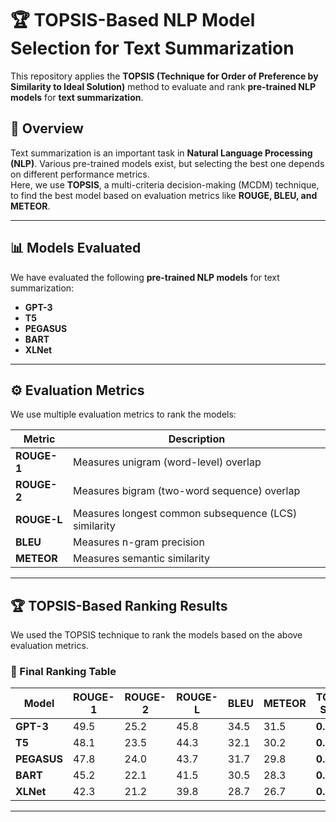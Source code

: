 # 🏆 TOPSIS-Based NLP Model Selection for Text Summarization

This repository applies the **TOPSIS (Technique for Order of Preference by Similarity to Ideal Solution)** method to evaluate and rank **pre-trained NLP models** for **text summarization**.

## 📌 Overview
Text summarization is an important task in **Natural Language Processing (NLP)**. Various pre-trained models exist, but selecting the best one depends on different performance metrics.  
Here, we use **TOPSIS**, a multi-criteria decision-making (MCDM) technique, to find the best model based on evaluation metrics like **ROUGE, BLEU, and METEOR**.

---

## 📊 Models Evaluated
We have evaluated the following **pre-trained NLP models** for text summarization:

- **GPT-3**
- **T5**
- **PEGASUS**
- **BART**
- **XLNet**

---

## ⚙️ Evaluation Metrics
We use multiple evaluation metrics to rank the models:

| Metric    | Description |
|-----------|------------|
| **ROUGE-1** | Measures unigram (word-level) overlap |
| **ROUGE-2** | Measures bigram (two-word sequence) overlap |
| **ROUGE-L** | Measures longest common subsequence (LCS) similarity |
| **BLEU**    | Measures n-gram precision |
| **METEOR**  | Measures semantic similarity |

---

## 🏆 TOPSIS-Based Ranking Results
We used the TOPSIS technique to rank the models based on the above evaluation metrics.

### **📌 Final Ranking Table**
| Model   | ROUGE-1 | ROUGE-2 | ROUGE-L | BLEU | METEOR | TOPSIS Score | Rank |
|---------|--------|--------|--------|------|--------|--------------|------|
| **GPT-3**   | 49.5   | 25.2   | 45.8   | 34.5 | 31.5   | **0.92**     | 🥇 **1** |
| **T5**      | 48.1   | 23.5   | 44.3   | 32.1 | 30.2   | **0.88**     | 🥈 **2** |
| **PEGASUS** | 47.8   | 24.0   | 43.7   | 31.7 | 29.8   | **0.86**     | 🥉 **3** |
| **BART**    | 45.2   | 22.1   | 41.5   | 30.5 | 28.3   | **0.82**     | 4 |
| **XLNet**   | 42.3   | 21.2   | 39.8   | 28.7 | 26.7   | **0.78**     | 5 |

---
